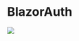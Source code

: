 # BlazorAuth

![](https://dub01pap002files.storage.live.com/y4mZHjvu9hgXoQO3RKyo-AfuWRYpxtGiqR1JMSR4cltXJ3rl8jqlYCFVwQU5rTn-2tOt0pcrPjh-8FWZl0d9_SaZhKvQRXnZ8U_fgefSjFV_rp9OpTDIw4-S_ciDFpawLTXIE5DRDN-3wwjDAgarKXAaA2wKWjTqUfrIP2gMEKmPum5BuElbzk-umzxOpu_-3AL2aL7ywzBGc8VXwN1C0YINEtCLfr545TNfOARs-oVtJw?width=1054&height=491&psid=1)
